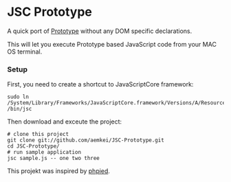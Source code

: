 JSC Prototype
=============

A quick port of [Prototype](http://www.prototypejs.org/) without any DOM specific declarations.

This will let you execute Prototype based JavaScript code from your MAC OS terminal.

### Setup

First, you need to create a shortcut to JavaScriptCore framework:

    sudo ln /System/Library/Frameworks/JavaScriptCore.framework/Versions/A/Resources/jsc /bin/jsc

Then download and exceute the project:

    # clone this project
    git clone git://github.com/aemkei/JSC-Prototype.git
    cd JSC-Prototype/
    # run sample application
    jsc sample.js -- one two three

This projekt was inspired by [phpied](http://www.phpied.com/javascript-shell-scripting/).